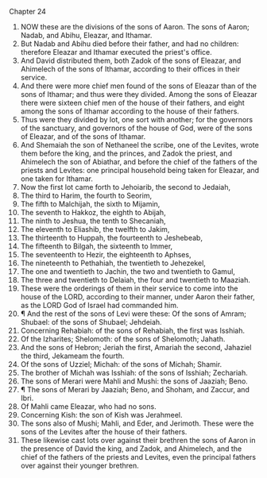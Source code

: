 

Chapter 24

1. NOW these are the divisions of the sons of Aaron.  The sons of Aaron; Nadab, and Abihu, Eleazar, and Ithamar.
2. But Nadab and Abihu died before their father, and had no children: therefore Eleazar and Ithamar executed the priest's office.
3. And David distributed them, both Zadok of the sons of Eleazar, and Ahimelech of the sons of Ithamar, according to their offices in their service.
4. And there were more chief men found of the sons of Eleazar than of the sons of Ithamar; and thus were they divided.  Among the sons of Eleazar there were sixteen chief men of the house of their fathers, and eight among the sons of Ithamar according to the house of their fathers.
5. Thus were they divided by lot, one sort with another; for the governors of the sanctuary, and governors of the house of God, were of the sons of Eleazar, and of the sons of Ithamar.
6. And Shemaiah the son of Nethaneel the scribe, one of the Levites, wrote them before the king, and the princes, and Zadok the priest, and Ahimelech the son of Abiathar, and before the chief of the fathers of the priests and Levites: one principal household being taken for Eleazar, and one taken for Ithamar.
7. Now the first lot came forth to Jehoiarib, the second to Jedaiah,
8. The third to Harim, the fourth to Seorim,
9. The fifth to Malchijah, the sixth to Mijamin,
10. The seventh to Hakkoz, the eighth to Abijah,
11. The ninth to Jeshua, the tenth to Shecaniah,
12. The eleventh to Eliashib, the twelfth to Jakim,
13. The thirteenth to Huppah, the fourteenth to Jeshebeab,
14. The fifteenth to Bilgah, the sixteenth to Immer,
15. The seventeenth to Hezir, the eighteenth to Aphses,
16. The nineteenth to Pethahiah, the twentieth to Jehezekel,
17. The one and twentieth to Jachin, the two and twentieth to Gamul,
18. The three and twentieth to Delaiah, the four and twentieth to Maaziah.
19. These were the orderings of them in their service to come into the house of the LORD, according to their manner, under Aaron their father, as the LORD God of Israel had commanded him.
20. ¶ And the rest of the sons of Levi were these: Of the sons of Amram; Shubael: of the sons of Shubael; Jehdeiah.
21. Concerning Rehabiah: of the sons of Rehabiah, the first was Isshiah.
22. Of the Izharites; Shelomoth: of the sons of Shelomoth; Jahath.
23. And the sons of Hebron; Jeriah the first, Amariah the second, Jahaziel the third, Jekameam the fourth.
24. Of the sons of Uzziel; Michah: of the sons of Michah; Shamir.
25. The brother of Michah was Isshiah: of the sons of Isshiah; Zechariah.
26. The sons of Merari were Mahli and Mushi: the sons of Jaaziah; Beno.
27. ¶ The sons of Merari by Jaaziah; Beno, and Shoham, and Zaccur, and Ibri.
28. Of Mahli came Eleazar, who had no sons.
29. Concerning Kish: the son of Kish was Jerahmeel.
30. The sons also of Mushi; Mahli, and Eder, and Jerimoth. These were the sons of the Levites after the house of their fathers.
31. These likewise cast lots over against their brethren the sons of Aaron in the presence of David the king, and Zadok, and Ahimelech, and the chief of the fathers of the priests and Levites, even the principal fathers over against their younger brethren.
